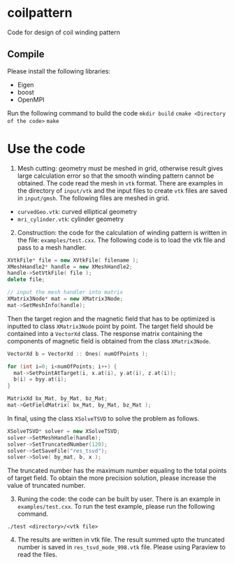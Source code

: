 # coilpattern
Code for design of coil winding pattern

## Compile
Please install the following libraries:
- Eigen
- boost
- OpenMPI

Run the following command to build the code
`mkdir build`
`cmake <Directory of the code>`
`make`

# Use the code
1. Mesh cutting: geometry must be meshed in grid, otherwise result gives large calculation error so that the smooth winding pattern cannot be obtained. The code read the mesh in `vtk` format. There are examples in the directory of `input/vtk` and the input files to create `vtk` files are saved in `input/gmsh`. The following files are meshed in grid.
- `curvedGeo.vtk`: curved elliptical geometry
- `mri_cylinder.vtk`: cylinder geometry

2. Construction: the code for the calculation of winding pattern is written in the file: `examples/test.cxx`. The following code is to load the vtk file and pass to a mesh handler.
```cpp
XVtkFile* file = new XVtkFile( filename );
XMeshHandle2* handle = new XMeshHandle2;
handle->SetVtkFile( file );
delete file;

// input the mesh handler into matrix
XMatrix3Node* mat = new XMatrix3Node;
mat->SetMeshInfo(handle);
```
Then the target region and the magnetic field that has to be optimized is inputted to class `XMatrix3Node` point by point. The target field should be contained into a `VectorXd` class. The response matrix containing the components of magnetic field is obtained from the class `XMatrix3Node`.
```cpp
VectorXd b = VectorXd :: Ones( numOfPoints );

for (int i=0; i<numOfPoints; i++) {
  mat->SetPointAtTarget(i, x.at(i), y.at(i), z.at(i));
  b(i) = byy.at(i);
}

MatrixXd bx_Mat, by_Mat, bz_Mat;
mat->GetFieldMatrix( bx_Mat, by_Mat, bz_Mat );
```
In final, using the class `XSolveTSVD` to solve the problem as follows.
```cpp
XSolveTSVD* solver = new XSolveTSVD;
solver->SetMeshHandle(handle);
solver->SetTruncatedNumber(120);
solver->SetSaveFile("res_tsvd");
solver->Solve( by_mat, b, x );
```
The truncated number has the maximum number equaling to the total points of target field. To obtain the more precision solution, please increase the value of truncated number.

3. Runing the code: the code can be built by user. There is an example in `examples/test.cxx`. To run the test example, please run the following command.
```
./test <directory>/<vtk file>
```

4. The results are written in vtk file. The result summed upto the truncated number is saved in `res_tsvd_mode_998.vtk` file. Please using Paraview to read the files.


